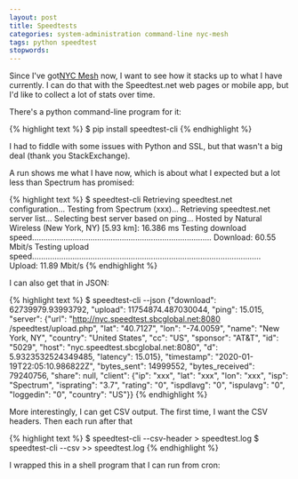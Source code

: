 ```yaml
---
layout: post
title: Speedtests
categories: system-administration command-line nyc-mesh
tags: python speedtest
stopwords:
---
```


Since I've got[NYC Mesh](https://www.nycmesh.net) now, I want to see
how it stacks up to what I have currently. I can do that with the Speedtest.net
web pages or mobile app, but I'd like to collect a lot of stats over
time.

<!--more-->

There's a python command-line program for it:

{% highlight text %}
$ pip install speedtest-cli
{% endhighlight %}

I had to fiddle with some issues with Python and SSL, but that wasn't
a big deal (thank you StackExchange).

A run shows me what I have now, which is about what I expected but a
lot less than Spectrum has promised:

{% highlight text %}
$ speedtest-cli
Retrieving speedtest.net configuration...
Testing from Spectrum (xxx)...
Retrieving speedtest.net server list...
Selecting best server based on ping...
Hosted by Natural Wireless (New York, NY) [5.93 km]: 16.386 ms
Testing download speed................................................................................
Download: 60.55 Mbit/s
Testing upload speed......................................................................................................
Upload: 11.89 Mbit/s
{% endhighlight %}

I can also get that in JSON:

{% highlight text %}
$ speedtest-cli --json
{"download": 62739979.93993792, "upload": 11754874.487030044,
"ping": 15.015, "server": {"url": "http://nyc.speedtest.sbcglobal.net:8080
/speedtest/upload.php", "lat": "40.7127", "lon": "-74.0059", "name":
"New York, NY", "country": "United States", "cc": "US", "sponsor":
"AT&T", "id": "5029", "host": "nyc.speedtest.sbcglobal.net:8080",
"d": 5.9323532524349485, "latency": 15.015}, "timestamp":
"2020-01-19T22:05:10.986822Z", "bytes_sent": 14999552, "bytes_received":
79240756, "share": null, "client": {"ip": "xxx", "lat":
"xxx", "lon": "xxx", "isp": "Spectrum", "isprating": "3.7",
"rating": "0", "ispdlavg": "0", "ispulavg": "0", "loggedin": "0",
"country": "US"}}
{% endhighlight %}

More interestingly, I can get CSV output. The first time, I want the
CSV headers. Then each run after that

{% highlight text %}
$ speedtest-cli --csv-header > speedtest.log
$ speedtest-cli --csv >> speedtest.log
{% endhighlight %}

I wrapped this in a shell program that I can run from cron:

<script src="https://gist.github.com/briandfoy/ba285633dc01ea1b2cfc63adea5032b1.js"></script>



